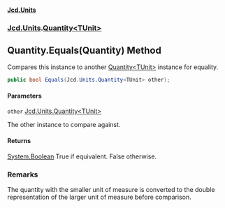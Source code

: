 #### [Jcd.Units](index.md 'index')

### [Jcd.Units](Jcd.Units.md 'Jcd.Units').[Quantity&lt;TUnit&gt;](Quantity_TUnit_.md 'Jcd.Units.Quantity<TUnit>')

## Quantity<TUnit>.Equals(Quantity<TUnit>) Method

Compares this instance to another [Quantity&lt;TUnit&gt;](Quantity_TUnit_.md 'Jcd.Units.Quantity<TUnit>') instance for equality.

```csharp
public bool Equals(Jcd.Units.Quantity<TUnit> other);
```

#### Parameters

<a name='Jcd.Units.Quantity_TUnit_.Equals(Jcd.Units.Quantity_TUnit_).other'></a>

`other` [Jcd.Units.Quantity&lt;](Quantity_TUnit_.md 'Jcd.Units.Quantity<TUnit>')[TUnit](Quantity_TUnit_.md#Jcd.Units.Quantity_TUnit_.TUnit 'Jcd.Units.Quantity<TUnit>.TUnit')[&gt;](Quantity_TUnit_.md 'Jcd.Units.Quantity<TUnit>')

The other instance to compare against.

#### Returns

[System.Boolean](https://docs.microsoft.com/en-us/dotnet/api/System.Boolean 'System.Boolean')
True if equivalent. False otherwise.

### Remarks

The quantity with the smaller unit of measure is converted to the double representation of
the larger unit of measure before comparison.